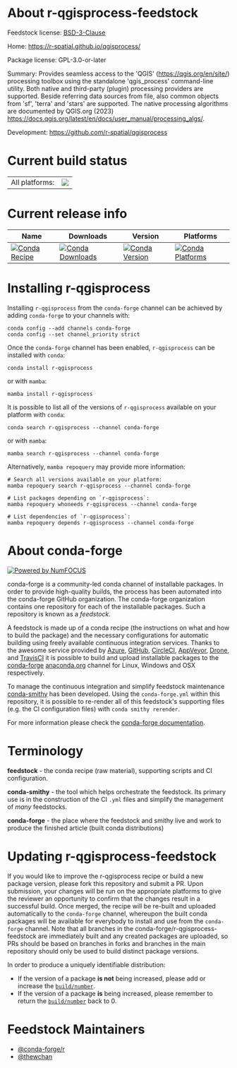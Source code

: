 About r-qgisprocess-feedstock
=============================

Feedstock license: [BSD-3-Clause](https://github.com/conda-forge/r-qgisprocess-feedstock/blob/main/LICENSE.txt)

Home: https://r-spatial.github.io/qgisprocess/

Package license: GPL-3.0-or-later

Summary: Provides seamless access to the 'QGIS' (<https://qgis.org/en/site/>) processing toolbox using the standalone 'qgis_process' command-line utility.  Both native and third-party (plugin) processing providers are supported.  Beside referring data sources from file, also common objects from 'sf', 'terra' and 'stars' are supported. The native processing algorithms are documented by QGIS.org (2023) <https://docs.qgis.org/latest/en/docs/user_manual/processing_algs/>.

Development: https://github.com/r-spatial/qgisprocess

Current build status
====================


<table><tr><td>All platforms:</td>
    <td>
      <a href="https://dev.azure.com/conda-forge/feedstock-builds/_build/latest?definitionId=20219&branchName=main">
        <img src="https://dev.azure.com/conda-forge/feedstock-builds/_apis/build/status/r-qgisprocess-feedstock?branchName=main">
      </a>
    </td>
  </tr>
</table>

Current release info
====================

| Name | Downloads | Version | Platforms |
| --- | --- | --- | --- |
| [![Conda Recipe](https://img.shields.io/badge/recipe-r--qgisprocess-green.svg)](https://anaconda.org/conda-forge/r-qgisprocess) | [![Conda Downloads](https://img.shields.io/conda/dn/conda-forge/r-qgisprocess.svg)](https://anaconda.org/conda-forge/r-qgisprocess) | [![Conda Version](https://img.shields.io/conda/vn/conda-forge/r-qgisprocess.svg)](https://anaconda.org/conda-forge/r-qgisprocess) | [![Conda Platforms](https://img.shields.io/conda/pn/conda-forge/r-qgisprocess.svg)](https://anaconda.org/conda-forge/r-qgisprocess) |

Installing r-qgisprocess
========================

Installing `r-qgisprocess` from the `conda-forge` channel can be achieved by adding `conda-forge` to your channels with:

```
conda config --add channels conda-forge
conda config --set channel_priority strict
```

Once the `conda-forge` channel has been enabled, `r-qgisprocess` can be installed with `conda`:

```
conda install r-qgisprocess
```

or with `mamba`:

```
mamba install r-qgisprocess
```

It is possible to list all of the versions of `r-qgisprocess` available on your platform with `conda`:

```
conda search r-qgisprocess --channel conda-forge
```

or with `mamba`:

```
mamba search r-qgisprocess --channel conda-forge
```

Alternatively, `mamba repoquery` may provide more information:

```
# Search all versions available on your platform:
mamba repoquery search r-qgisprocess --channel conda-forge

# List packages depending on `r-qgisprocess`:
mamba repoquery whoneeds r-qgisprocess --channel conda-forge

# List dependencies of `r-qgisprocess`:
mamba repoquery depends r-qgisprocess --channel conda-forge
```


About conda-forge
=================

[![Powered by
NumFOCUS](https://img.shields.io/badge/powered%20by-NumFOCUS-orange.svg?style=flat&colorA=E1523D&colorB=007D8A)](https://numfocus.org)

conda-forge is a community-led conda channel of installable packages.
In order to provide high-quality builds, the process has been automated into the
conda-forge GitHub organization. The conda-forge organization contains one repository
for each of the installable packages. Such a repository is known as a *feedstock*.

A feedstock is made up of a conda recipe (the instructions on what and how to build
the package) and the necessary configurations for automatic building using freely
available continuous integration services. Thanks to the awesome service provided by
[Azure](https://azure.microsoft.com/en-us/services/devops/), [GitHub](https://github.com/),
[CircleCI](https://circleci.com/), [AppVeyor](https://www.appveyor.com/),
[Drone](https://cloud.drone.io/welcome), and [TravisCI](https://travis-ci.com/)
it is possible to build and upload installable packages to the
[conda-forge](https://anaconda.org/conda-forge) [anaconda.org](https://anaconda.org/)
channel for Linux, Windows and OSX respectively.

To manage the continuous integration and simplify feedstock maintenance
[conda-smithy](https://github.com/conda-forge/conda-smithy) has been developed.
Using the ``conda-forge.yml`` within this repository, it is possible to re-render all of
this feedstock's supporting files (e.g. the CI configuration files) with ``conda smithy rerender``.

For more information please check the [conda-forge documentation](https://conda-forge.org/docs/).

Terminology
===========

**feedstock** - the conda recipe (raw material), supporting scripts and CI configuration.

**conda-smithy** - the tool which helps orchestrate the feedstock.
                   Its primary use is in the construction of the CI ``.yml`` files
                   and simplify the management of *many* feedstocks.

**conda-forge** - the place where the feedstock and smithy live and work to
                  produce the finished article (built conda distributions)


Updating r-qgisprocess-feedstock
================================

If you would like to improve the r-qgisprocess recipe or build a new
package version, please fork this repository and submit a PR. Upon submission,
your changes will be run on the appropriate platforms to give the reviewer an
opportunity to confirm that the changes result in a successful build. Once
merged, the recipe will be re-built and uploaded automatically to the
`conda-forge` channel, whereupon the built conda packages will be available for
everybody to install and use from the `conda-forge` channel.
Note that all branches in the conda-forge/r-qgisprocess-feedstock are
immediately built and any created packages are uploaded, so PRs should be based
on branches in forks and branches in the main repository should only be used to
build distinct package versions.

In order to produce a uniquely identifiable distribution:
 * If the version of a package **is not** being increased, please add or increase
   the [``build/number``](https://docs.conda.io/projects/conda-build/en/latest/resources/define-metadata.html#build-number-and-string).
 * If the version of a package **is** being increased, please remember to return
   the [``build/number``](https://docs.conda.io/projects/conda-build/en/latest/resources/define-metadata.html#build-number-and-string)
   back to 0.

Feedstock Maintainers
=====================

* [@conda-forge/r](https://github.com/conda-forge/r/)
* [@thewchan](https://github.com/thewchan/)

